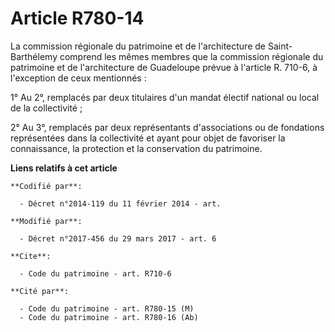 # Article R780-14

La commission régionale du patrimoine et de l'architecture de Saint-Barthélemy comprend les mêmes membres que la commission
régionale du patrimoine et de l'architecture de Guadeloupe prévue à l'article R. 710-6, à l'exception de ceux mentionnés : 

1° Au 2°, remplacés par deux titulaires d'un mandat électif national ou local de la collectivité ; 

2° Au 3°, remplacés par deux représentants d'associations ou de fondations représentées dans la collectivité et ayant pour
objet de favoriser la connaissance, la protection et la conservation du patrimoine.

**Liens relatifs à cet article**

	**Codifié par**:

	  - Décret n°2014-119 du 11 février 2014 - art.

	**Modifié par**:

	  - Décret n°2017-456 du 29 mars 2017 - art. 6

	**Cite**:

	  - Code du patrimoine - art. R710-6

	**Cité par**:

	  - Code du patrimoine - art. R780-15 (M)
	  - Code du patrimoine - art. R780-16 (Ab)
